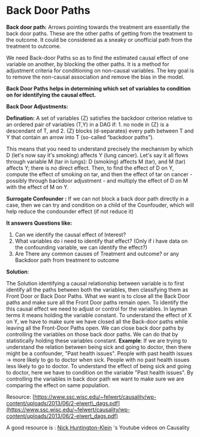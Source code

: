 # Back Door Paths

**Back door path:** Arrows pointing towards the treatment are essentially the back door paths. These are the other paths of getting from the treatment to the outcome. It could be considered as a sneaky or unofficial path from the treatment to outcome.

We need Back-door Paths so as to find the estimated causal effect of one variable on another,  by blocking the other paths. It is a method for adjustment criteria for conditioning on non-causal variables. The key goal is to remove the non-causal association and remove the bias in the model.

**Back Door Paths helps in determining which set of variables to condition on for identifying the causal effect.**

**Back Door Adjustments:** 

**Defination:** A set of variables {Z} satisfies the backdoor criterion relative to an ordered pair of variables \(T,Y\) in a DAG if: 1. no node in {Z} is a descendant of T, and 2. {Z} blocks \(d-separates\) every path between T and Y that contain an arrow into T \(so-called “backdoor paths”\).

This means that you need to understand precisely the mechanism by which D \(let's now say it's smoking\) affects Y \(lung cancer\). Let's say it all flows through variable M \(tar in lungs\): D \(smoking\) affects M \(tar\), and M \(tar\) affects Y; there is no direct effect. Then, to find the effect of D on Y, compute the effect of smoking on tar, and then the effect of tar on cancer - possibly through backdoor adjustment - and multiply the effect of D on M with the effect of M on Y.

**Surrogate Confounder :** If we can not block a back door path directly in a case, then we can try and condition on a child of the Counfouder, which will help reduce the condounder effect \(if not reduce it\)

**It answers Questions like:**

1. Can we identify the causal effect of Interest?
2. What variables do i need to identify that effect? \(Only if i have data on the confounding variable, we can identify the effect?\)
3. Are There any common causes of Treatment and outcome? or any Backdoor path from treatment to outcome

**Solution**:

The Solution identifying a causal relationship between variable is to first identify all the paths between both the variables, then classifying them as Front Door or Back Door Paths. What we want is to close all the Back Door paths and make sure all the Front Door paths remain open. To identify the this causal effect we need to adjust or control for the variables. In layman terms it means holding the variable constant. To understand the effect of X on Y, we have to make sure we have closed all the Back-door paths while leaving all the Front-Door Paths open. We can close back door paths by controlling the variables on those back door paths. We can do that by statistically holding these variables constant.  **Example**: If we are trying to understand the relation between being sick and going to doctor, then there might be a confounder, "Past health issues". People with past health issues -&gt; more likely to go to doctor when sick. People with no past health issues less likely to go to doctor. To understand the effect of being sick and going to doctor, here we have to condition on the variable "Past health issues". By controlling the variables in back door path we want to make sure we are comparing the effect on same population.





Resource: [https://www.ssc.wisc.edu/~felwert/causality/wp-content/uploads/2013/06/2-elwert\_dags.pdf](https://www.ssc.wisc.edu/~felwert/causality/wp-content/uploads/2013/06/2-elwert_dags.pdf)

A good resource is : [Nick Huntington-Klein](https://www.youtube.com/watch?v=eBij0BFc-RM&list=PLcTBLulJV_AKmUTH-nUsxxFyRQoWnUzxU) 's Youtube videos on Causality

